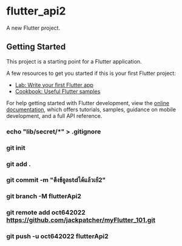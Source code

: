 # flutter_api2

A new Flutter project.

## Getting Started

This project is a starting point for a Flutter application.

A few resources to get you started if this is your first Flutter project:

- [Lab: Write your first Flutter app](https://docs.flutter.dev/get-started/codelab)
- [Cookbook: Useful Flutter samples](https://docs.flutter.dev/cookbook)

For help getting started with Flutter development, view the
[online documentation](https://docs.flutter.dev/), which offers tutorials,
samples, guidance on mobile development, and a full API reference.

### echo "lib/secret/*" > .gitignore
### git init 
### git add .
### git commit -m "ดึงข้อูลstdได้แล้วเย้2"
### git branch -M flutterApi2  
### git remote add oct642022 https://github.com/jackpatcher/myFlutter_101.git
### git push -u oct642022 flutterApi2    
